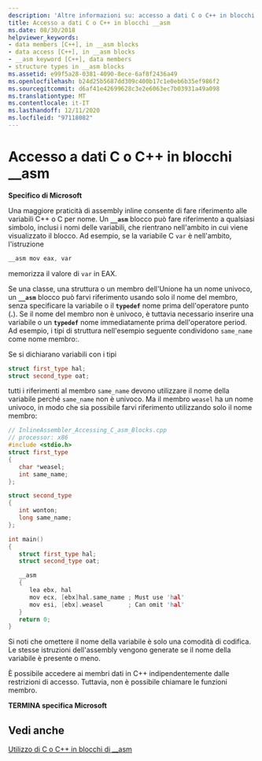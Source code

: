 ```yaml
---
description: 'Altre informazioni su: accesso a dati C o C++ in blocchi di __asm'
title: Accesso a dati C o C++ in blocchi __asm
ms.date: 08/30/2018
helpviewer_keywords:
- data members [C++], in __asm blocks
- data access [C++], in __asm blocks
- __asm keyword [C++], data members
- structure types in __asm blocks
ms.assetid: e99f5a28-0381-4090-8ece-6af8f2436a49
ms.openlocfilehash: b24d25b5687dd309c400b17c1e0eb6b35ef986f2
ms.sourcegitcommit: d6af41e42699628c3e2e6063ec7b03931a49a098
ms.translationtype: MT
ms.contentlocale: it-IT
ms.lasthandoff: 12/11/2020
ms.locfileid: "97118082"
---
```

# <a name="accessing-c-or-c-data-in-__asm-blocks"></a>Accesso a dati C o C++ in blocchi __asm

**Specifico di Microsoft**

Una maggiore praticità di assembly inline consente di fare riferimento alle variabili C++ o C per nome. Un **`__asm`** blocco può fare riferimento a qualsiasi simbolo, inclusi i nomi delle variabili, che rientrano nell'ambito in cui viene visualizzato il blocco. Ad esempio, se la variabile C `var` è nell'ambito, l'istruzione

```cpp
__asm mov eax, var
```

memorizza il valore di `var` in EAX.

Se una classe, una struttura o un membro dell'Unione ha un nome univoco, un **`__asm`** blocco può farvi riferimento usando solo il nome del membro, senza specificare la variabile o il **`typedef`** nome prima dell'operatore punto (**.**). Se il nome del membro non è univoco, è tuttavia necessario inserire una variabile o un **`typedef`** nome immediatamente prima dell'operatore period. Ad esempio, i tipi di struttura nell'esempio seguente condividono `same_name` come nome membro:.

Se si dichiarano variabili con i tipi

```cpp
struct first_type hal;
struct second_type oat;
```

tutti i riferimenti al membro `same_name` devono utilizzare il nome della variabile perché `same_name` non è univoco. Ma il membro `weasel` ha un nome univoco, in modo che sia possibile farvi riferimento utilizzando solo il nome membro:

```cpp
// InlineAssembler_Accessing_C_asm_Blocks.cpp
// processor: x86
#include <stdio.h>
struct first_type
{
   char *weasel;
   int same_name;
};

struct second_type
{
   int wonton;
   long same_name;
};

int main()
{
   struct first_type hal;
   struct second_type oat;

   __asm
   {
      lea ebx, hal
      mov ecx, [ebx]hal.same_name ; Must use 'hal'
      mov esi, [ebx].weasel       ; Can omit 'hal'
   }
   return 0;
}
```

Si noti che omettere il nome della variabile è solo una comodità di codifica. Le stesse istruzioni dell'assembly vengono generate se il nome della variabile è presente o meno.

È possibile accedere ai membri dati in C++ indipendentemente dalle restrizioni di accesso. Tuttavia, non è possibile chiamare le funzioni membro.

**TERMINA specifica Microsoft**

## <a name="see-also"></a>Vedi anche

[Utilizzo di C o C++ in blocchi di __asm](../../assembler/inline/using-c-or-cpp-in-asm-blocks.md)<br/>
